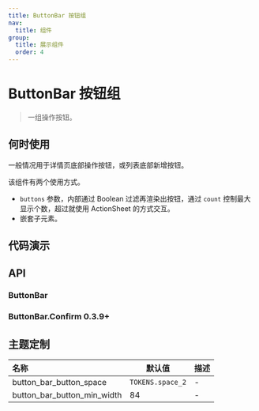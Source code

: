 ```yaml
---
title: ButtonBar 按钮组
nav:
  title: 组件
group:
  title: 展示组件
  order: 4
---
```


# ButtonBar 按钮组

> 一组操作按钮。

## 何时使用

一般情况用于详情页底部操作按钮，或列表底部新增按钮。

该组件有两个使用方式。

- `buttons` 参数，内部通过 Boolean 过滤再渲染出按钮，通过 `count` 控制最大显示个数，超过就使用 ActionSheet 的方式交互。
- 嵌套子元素。

## 代码演示

<code src="./__fixtures__/basic.tsx"></code>

## API

### ButtonBar

<!-- <API hideTitle id="ButtonBar"></API> -->

### ButtonBar.Confirm <Badge>0.3.9+</Badge>

<!-- <API hideTitle src="./button-bar-confirm.tsx"></API> -->

## 主题定制

| 名称                        | 默认值           | 描述 |
| :-------------------------- | ---------------- | ---- |
| button_bar_button_space     | `TOKENS.space_2` | -    |
| button_bar_button_min_width | 84               | -    |
